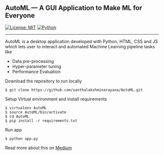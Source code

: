 ## AutoML — A GUI Application to Make ML for Everyone

[![License: MIT](https://img.shields.io/badge/License-MIT-yellow.svg?style=for-the-badge)](https://opensource.org/licenses/MIT) [![Python](https://img.shields.io/badge/Built_With-Python-blue?style=for-the-badge&logo=python)](https://www.python.org/)

---

AutoML is a desktop application developed with Python, HTML, CSS and JS which lets user to interact and automated Machine Learning pipeline tasks like
* Data pre-processing
* Hyper-parameter tuning
* Performance Evaluation

Download the repository to run locally 
```
$ git clone https://github.com/santhalakshminarayana/AutoML.git
```

Setup Virtual environment and install requirements
```
$ virtualenv AutoML
$ source AutoML/bin/activate
$ cd AutoML
$ pip install -r requirements.txt
```

Run app
```
$ python app.py
```

Read more about this on [Medium](https://medium.com/@santhalakshminarayana/automl-a-gui-application-to-make-ml-for-everyone-31d18ca84d89)
